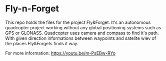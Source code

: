 # Fly-n-Forget

This repo holds the files for the project Fly&Forget. It's an autonomous quadcopter project working without any global positioning systems such as GPS or GLONASS. Quadcopter uses camera and compass to find it's path. With given direction informations between waypoints and satelite wiev of the places Fly&Forgets finds it way.

For more information:
https://youtu.be/m-PsEBw-RYo
